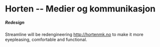 # Horten -- Medier og kommunikasjon
##### Redesign

Streamline will be redengineering http://hortenmk.no to make it more eyepleasing, comfortable and functional.
